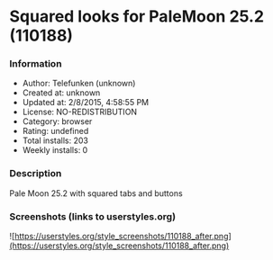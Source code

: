 # Squared looks for PaleMoon 25.2 (110188)

### Information
- Author: Telefunken (unknown)
- Created at: unknown
- Updated at: 2/8/2015, 4:58:55 PM
- License: NO-REDISTRIBUTION
- Category: browser
- Rating: undefined
- Total installs: 203
- Weekly installs: 0


### Description
Pale Moon 25.2 with squared tabs and buttons


### Screenshots (links to userstyles.org)
![https://userstyles.org/style_screenshots/110188_after.png](https://userstyles.org/style_screenshots/110188_after.png)


